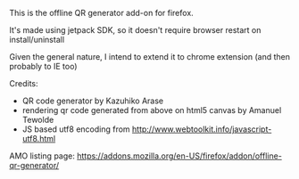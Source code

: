 This is the offline QR generator add-on for firefox.

It's made using jetpack SDK, so it doesn't require browser restart on install/uninstall

Given the general nature, I intend to extend it to chrome extension (and then probably to IE too)

Credits:
* QR code generator by Kazuhiko Arase
* rendering qr code generated from above on html5 canvas by Amanuel Tewolde
* JS based utf8 encoding from http://www.webtoolkit.info/javascript-utf8.html

AMO listing page: https://addons.mozilla.org/en-US/firefox/addon/offline-qr-generator/
